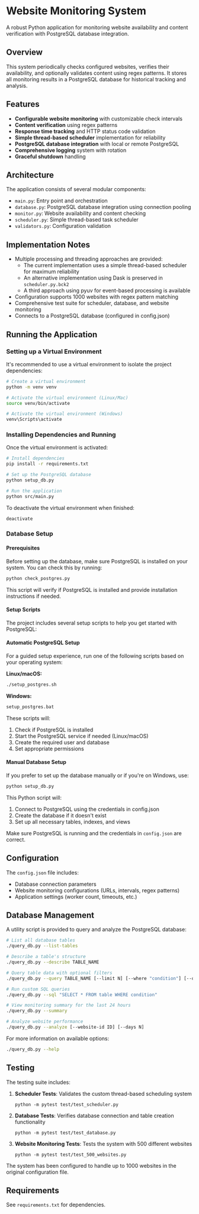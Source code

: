 # Website Monitoring System

A robust Python application for monitoring website availability and content verification with PostgreSQL database integration.

## Overview

This system periodically checks configured websites, verifies their availability, and optionally validates content using regex patterns. It stores all monitoring results in a PostgreSQL database for historical tracking and analysis.

## Features

- **Configurable website monitoring** with customizable check intervals
- **Content verification** using regex patterns
- **Response time tracking** and HTTP status code validation
- **Simple thread-based scheduler** implementation for reliability
- **PostgreSQL database integration** with local or remote PostgreSQL
- **Comprehensive logging** system with rotation
- **Graceful shutdown** handling

## Architecture

The application consists of several modular components:

- `main.py`: Entry point and orchestration
- `database.py`: PostgreSQL database integration using connection pooling
- `monitor.py`: Website availability and content checking
- `scheduler.py`: Simple thread-based task scheduler
- `validators.py`: Configuration validation

## Implementation Notes

- Multiple processing and threading approaches are provided:
  - The current implementation uses a simple thread-based scheduler for maximum reliability
  - An alternative implementation using Dask is preserved in `scheduler.py.bck2`
  - A third approach using pyuv for event-based processing is available
- Configuration supports 1000 websites with regex pattern matching
- Comprehensive test suite for scheduler, database, and website monitoring
- Connects to a PostgreSQL database (configured in config.json)

## Running the Application

### Setting up a Virtual Environment

It's recommended to use a virtual environment to isolate the project dependencies:

```bash
# Create a virtual environment
python -m venv venv

# Activate the virtual environment (Linux/Mac)
source venv/bin/activate

# Activate the virtual environment (Windows)
venv\Scripts\activate
```

### Installing Dependencies and Running

Once the virtual environment is activated:

```bash
# Install dependencies
pip install -r requirements.txt

# Set up the PostgreSQL database
python setup_db.py

# Run the application
python src/main.py
```

To deactivate the virtual environment when finished:

```bash
deactivate
```

### Database Setup

#### Prerequisites

Before setting up the database, make sure PostgreSQL is installed on your system. You can check this by running:

```bash
python check_postgres.py
```

This script will verify if PostgreSQL is installed and provide installation instructions if needed.

#### Setup Scripts

The project includes several setup scripts to help you get started with PostgreSQL:

#### Automatic PostgreSQL Setup

For a guided setup experience, run one of the following scripts based on your operating system:

**Linux/macOS:**
```bash
./setup_postgres.sh
```

**Windows:**
```bash
setup_postgres.bat
```

These scripts will:
1. Check if PostgreSQL is installed
2. Start the PostgreSQL service if needed (Linux/macOS)
3. Create the required user and database
4. Set appropriate permissions

#### Manual Database Setup

If you prefer to set up the database manually or if you're on Windows, use:

```bash
python setup_db.py
```

This Python script will:
1. Connect to PostgreSQL using the credentials in config.json
2. Create the database if it doesn't exist
3. Set up all necessary tables, indexes, and views

Make sure PostgreSQL is running and the credentials in `config.json` are correct.


## Configuration

The `config.json` file includes:
- Database connection parameters
- Website monitoring configurations (URLs, intervals, regex patterns)
- Application settings (worker count, timeouts, etc.)

## Database Management

A utility script is provided to query and analyze the PostgreSQL database:

```bash
# List all database tables
./query_db.py --list-tables

# Describe a table's structure
./query_db.py --describe TABLE_NAME

# Query table data with optional filters
./query_db.py --query TABLE_NAME [--limit N] [--where "condition"] [--order-by "column"]

# Run custom SQL queries
./query_db.py --sql "SELECT * FROM table WHERE condition"

# View monitoring summary for the last 24 hours
./query_db.py --summary

# Analyze website performance
./query_db.py --analyze [--website-id ID] [--days N]
```

For more information on available options:
```bash
./query_db.py --help
```

## Testing

The testing suite includes:

1. **Scheduler Tests**: Validates the custom thread-based scheduling system
   ```
   python -m pytest test/test_scheduler.py
   ```

2. **Database Tests**: Verifies database connection and table creation functionality
   ```
   python -m pytest test/test_database.py
   ```

3. **Website Monitoring Tests**: Tests the system with 500 different websites
   ```
   python -m pytest test/test_500_websites.py
   ```

The system has been configured to handle up to 1000 websites in the original configuration file.

## Requirements

See `requirements.txt` for dependencies.
